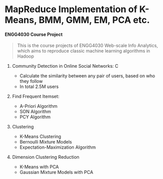 # MapReduce Implementation of K-Means, BMM, GMM, EM, PCA etc.
#### ENGG4030 Course Project 

> This is the course projects of ENGG4030 Web-scale Info Analytics, which aims to reproduce classic machine learning algorithms in Hadoop

1. Community Detection in Online Social Networks: C
	* Calculate the similarity between any pair of users, based on who they follow
	* In total 2.5M users

2. Find Frequent Itemset:
	* A-Priori Algorithm
	* SON Algorithm
	* PCY Algorithm

3. Clustering
    * K-Means Clustering
    * Bernoulli Mixture Models
    * Expectation-Maximization Algorithm

4. Dimension Clustering Reduction
    * K-Means with PCA
    * Gaussian Mixture Models with PCA

